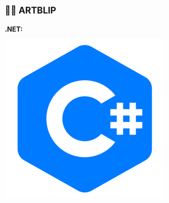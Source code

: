 # 🔎🧾 ARTBLIP

##                                                      .NET:

![](ArtBlip/images/kisspng-c-programming-language-computer-icons-computer-pr-programming-5acadc62277db6.6978009015232441301618.png) 
